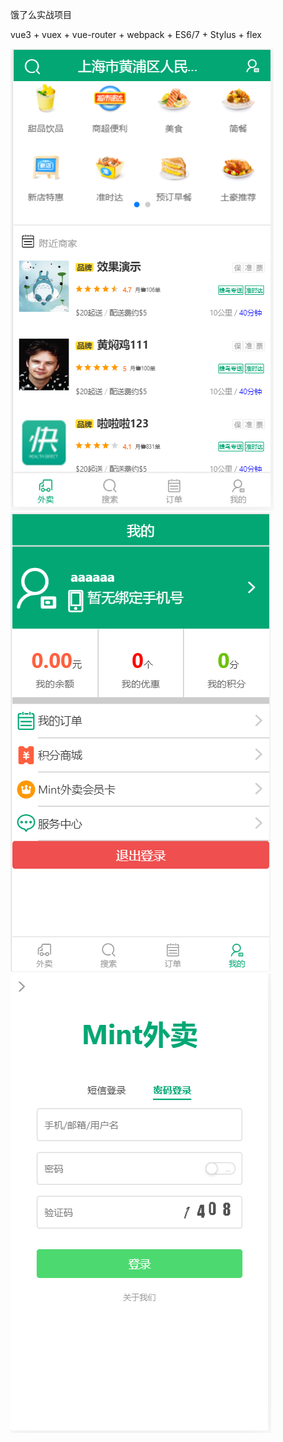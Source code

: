 饿了么实战项目

vue3 + vuex + vue-router + webpack + ES6/7 + Stylus + flex

![image](https://github.com/coconut-palm/elm/blob/master/src/images/1.png)
![image](https://github.com/coconut-palm/elm/blob/master/src/images/2.png)
![image](https://github.com/coconut-palm/elm/blob/master/src/images/3.png)

